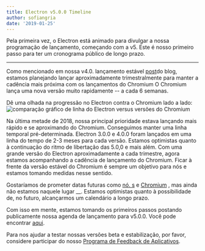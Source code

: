 ```yaml
---
title: Electron v5.0.0 Timeline
author: sofiangria
date: '2019-01-25'
---
```


Pela primeira vez, o Electron está animado para divulgar a nossa programação de lançamento, começando com a v5. Este é nosso primeiro passo para ter um cronograma público de longo prazo.

---

Como mencionado em nossa v4.0. lançamento estável [post](https://electronjs.org/blog/electron-4-0#whats-next)do blog, estamos planejando lançar aproximadamente trimestralmente para manter a cadência mais próxima com os lançamentos do Chromium O Chromium lança uma nova versão muito rapidamente -- a cada 6 semanas.

Dê uma olhada na progressão no Electron contra o Chromium lado a lado:
<img src="https://user-images.githubusercontent.com/2138661/51714676-db167080-1fea-11e9-8f10-fab1aa51993e.png" alt="comparação gráfico de linha do Electron versus versões do Chromium" />

Na última metade de 2018, nossa principal prioridade estava lançando mais rápido e se aproximando do Chromium. Conseguimos manter uma linha temporal pré-determinada. Electron 3.0.0 e 4.0.0 foram lançados em uma linha do tempo de 2-3 meses para cada versão. Estamos optimistas quanto à continuação do ritmo de libertação das 5.0,0 e mais além. Com uma grande versão do Electron aproximadamente a cada trimestre, agora estamos acompanhando a cadência de lançamento do Chromium. Ficar à frente da versão estável do Chromium é sempre um objetivo para nós e estamos tomando medidas nesse sentido.

Gostaríamos de prometer datas futuras como [nó. s](https://github.com/nodejs/Release) e [Chromium](https://chromiumdash.appspot.com/schedule) , mas ainda não estamos naquele lugar __. Estamos optimistas quanto à possibilidade de, no futuro, alcançarmos um calendário a longo prazo.

Com isso em mente, estamos tomando os primeiros passos postando publicamente nossa agenda de lançamento para v5.0.0. Você pode encontrar [aqui](https://electronjs.org/docs/tutorial/electron-timelines).

Para nos ajudar a testar nossas versões beta e estabilização, por favor, considere participar do nosso [Programa de Feedback de Aplicativos](https://electronjs.org/blog/app-feedback-program).
